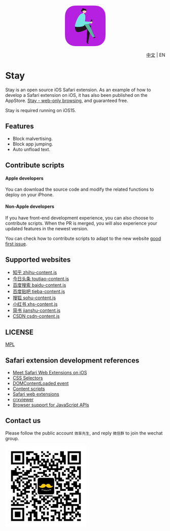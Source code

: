 <p align="center">
  <span><img src="./Material/icon.png" width="128"/></span>
</p>

<p align="right"><a href="README-EN.md">中文</a> | EN</p>

# Stay
Stay is an open source iOS Safari extension. As an example of how to develop a Safari extension on iOS, it has also been published on the AppStore. [Stay - web-only browsing](https://apps.apple.com/cn/app/stay-%E7%BD%91%E9%A1%B5%E7%BA%AF%E6%B5%8F%E8%A7%88/id1591620171), and guaranteed free.

Stay is required running on iOS15.


## Features
- Block malvertising.
- Block app jumping.
- Auto unfload text.


## Contribute scripts
#### Apple developers
You can download the source code and modify the related functions to deploy on your iPhone.

#### Non-Apple developers
If you have front-end development experience, you can also choose to contribute scripts. When the PR is merged, you will also experience your updated features in the newest version.

You can check how to contribute scripts to adapt to the new website [good first issue](https://github.com/shenruisi/Stay/issues/2).


## Supported websites
- [知乎 zhihu-content.js](/Stay%20Extension/Resources/zhihu/zhihu-content.js)
- [今日头条 toutiao-content.js](/Stay%20Extension/Resources/toutiao/toutiao-content.js)
- [百度搜索 baidu-content.js](/Stay%20Extension/Resources/baidu/baidu-content.js)
- [百度贴吧 tieba-content.js](/Stay%20Extension/Resources/baidu/tieba-content.js)
- [搜狐 sohu-content.js](/Stay%20Extension/Resources/sohu/sohu-content.js)
- [小红书 xhs-content.js](/Stay%20Extension/Resources/xhs/xhs-content.js)
- [简书 jianshu-content.js](/Stay%20Extension/Resources/jianshu/jianshu-content.js)
- [CSDN csdn-content.js](/Stay%20Extension/Resources/csdn/csdn-content.js)


## LICENSE
[MPL](./LICENSE)


## Safari extension development references
- [Meet Safari Web Extensions on iOS](https://developer.apple.com/videos/play/wwdc2021/10104)
- [CSS Selectors](https://developer.mozilla.org/en-US/docs/Web/CSS/CSS_Selectors)
- [DOMContentLoaded event](https://developer.mozilla.org/en-US/docs/Web/API/Window/DOMContentLoaded_event)
- [Content scripts](https://developer.chrome.com/docs/extensions/mv3/content_scripts/)
- [Safari web extensions](https://developer.apple.com/documentation/safariservices/safari_web_extensions)
- [crxviewer](https://robwu.nl/crxviewer/)
- [Browser support for JavaScript APIs](https://developer.mozilla.org/en-US/docs/Mozilla/Add-ons/WebExtensions/Browser_support_for_JavaScript_APIs)

## Contact us
Please follow the public account `效率先生`, and reply `微信群` to join the wechat group.

<img src="./Material/qrcode.jpg" width="256"/>
